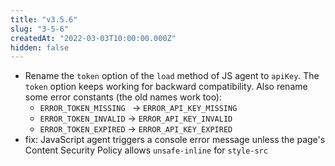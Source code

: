 ```yaml
---
title: "v3.5.6"
slug: "3-5-6"
createdAt: "2022-03-03T10:00:00.000Z"
hidden: false
---
```

- Rename the `token` option of the `load` method of JS agent to `apiKey`. The `token` option keeps working for backward compatibility. Also rename some error constants (the old names work too):
    - `ERROR_TOKEN_MISSING ` → `ERROR_API_KEY_MISSING `
    - `ERROR_TOKEN_INVALID` → `ERROR_API_KEY_INVALID`
    - `ERROR_TOKEN_EXPIRED` → `ERROR_API_KEY_EXPIRED`
- fix: JavaScript agent triggers a console error message unless the page's Content Security Policy allows `unsafe-inline` for `style-src`